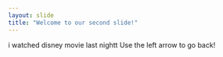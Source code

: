 ```yaml
---
layout: slide
title: "Welcome to our second slide!"
---
```

i watched disney movie last nightt
Use the left arrow to go back!
